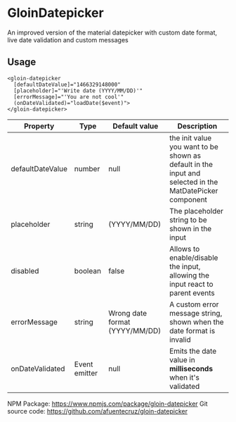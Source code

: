 
# GloinDatepicker  
  
An improved version of the material datepicker with custom date format, live date validation and custom messages  
## Usage  

    <gloin-datepicker  
      [defaultDateValue]="1466329148000"  
      [placeholder]="'Write date (YYYY/MM/DD)'"  
      [errorMessage]="'You are not cool'"  
      (onDateValidated)="loadDate($event)">  
    </gloin-datepicker>
      


|Property|Type|Default value|Description|
|--|--|--|--|
|defaultDateValue|number|null| the init value you want to be shown as default in the input and selected in the MatDatePicker component
|placeholder|string|(YYYY/MM/DD)| The placeholder string to be shown in the input 
|disabled|boolean|false| Allows to enable/disable the input, allowing the input react to parent events
|errorMessage|string|Wrong date format (YYYY/MM/DD)|A custom error message string, shown when the date format is invalid
|onDateValidated|Event emitter|null|Emits the date value in **milliseconds** when it's validated

NPM Package: https://www.npmjs.com/package/gloin-datepicker
Git source code: https://github.com/afuentecruz/gloin-datepicker
